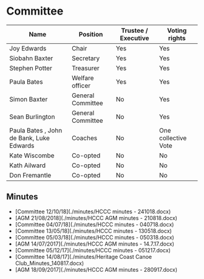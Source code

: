 # Committee #



|   Name   | Position | Trustee / Executive | Voting rights |
|----------|----------|---------|---------------|
| Joy Edwards | Chair | Yes | Yes |
| Siobahn Baxter | Secretary | Yes | Yes | 
| Stephen Potter | Treasurer | Yes | Yes | 
| Paula Bates | Welfare officer | Yes | Yes |
| Simon Baxter | General Committee | No | Yes | 
| Sean Burlington | General Committee | No | Yes |
| Paula Bates , John de Bank, Luke Edwards | Coaches | No | One collective Vote | 
| Kate Wiscombe | Co-opted | No | No | 
| Kath Ailward  | Co-opted | No | No | 
| Don Fremantle | Co-opted | No | No | 



## Minutes ## 

 
 * [Committee 12/10/18](./minutes/HCCC minutes - 241018.docx)
 * [AGM 21/08/2018](./minutes/HCCC AGM minutes - 210818.docx)
 * [Committee 04/07/18](./minutes/HCCC minutes - 040718.docx)
 * [Committee 13/05/18](./minutes/HCCC minutes - 130518.docx)
 * [Committee 05/03/18](./minutes/HCCC minutes - 050318.docx)
 * [AGM 14/07/2017](./minutes/HCCC AGM minutes - 14.7.17.docx)
 * [Committee 05/12/17](./minutes/HCCC minutes - 051217.docx)
 * [Committee 14/08/17](./minutes/Heritage Coast Canoe Club_Minutes_140817.docx)
 * [AGM 18/09/2017](./minutes/HCCC AGM minutes - 280917.docx)

